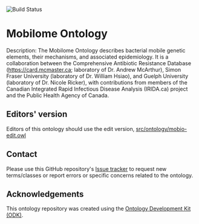 
![Build Status](https://github.com/arpcard/mobio/workflows/CI/badge.svg)
# Mobilome Ontology

Description: The Mobilome Ontology describes bacterial mobile genetic elements, their mechanisms, and associated epidemiology. It is a collaboration between the Comprehensive Antibiotic Resistance Database (https://card.mcmaster.ca; laboratory of Dr. Andrew McArthur), Simon Fraser University (laboratory of Dr. William Hsiao), and Guelph University (laboratory of Dr. Nicole Ricker), with contributions from members of the Canadian Integrated Rapid Infectious Disease Analysis (IRIDA.ca) project and the Public Health Agency of Canada.

## Editors' version

Editors of this ontology should use the edit version, [src/ontology/mobio-edit.owl](src/ontology/mobio-edit.owl)

## Contact

Please use this GitHub repository's [Issue tracker](https://github.com/arpcard/mobio/issues) to request new terms/classes or report errors or specific concerns related to the ontology.

## Acknowledgements

This ontology repository was created using the [Ontology Development Kit (ODK)](https://github.com/INCATools/ontology-development-kit).


